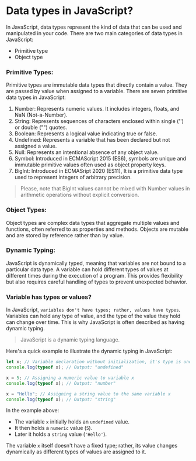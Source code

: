 # Data types in JavaScript?

In JavaScript, data types represent the kind of data that can be used and manipulated in your code. There are two main categories of data types in JavaScript:

- Primitive type
- Object type

### Primitive Types:

Primitive types are immutable data types that directly contain a value. They are passed by value when assigned to a variable. There are seven primitive data types in JavaScript:

1. Number: Represents numeric values. It includes integers, floats, and NaN (Not-a-Number).
2. String: Represents sequences of characters enclosed within single ('') or double ("") quotes.
3. Boolean: Represents a logical value indicating true or false.
4. Undefined: Represents a variable that has been declared but not assigned a value.
5. Null: Represents an intentional absence of any object value.
6. Symbol: Introduced in ECMAScript 2015 (ES6), symbols are unique and immutable primitive values often used as object property keys.
7. BigInt: Introduced in ECMASript 2020 (ES11), It is a primitive data type used to represent integers of arbitrary precision.

> Please, note that BigInt values cannot be mixed with Number values in arithmetic operations without explicit conversion.

### Object Types:

Object types are complex data types that aggregate multiple values and functions, often referred to as properties and methods. Objects are mutable and are stored by reference rather than by value.

### Dynamic Typing:

JavaScript is dynamically typed, meaning that variables are not bound to a particular data type. A variable can hold different types of values at different times during the execution of a program. This provides flexibility but also requires careful handling of types to prevent unexpected behavior.

### Variable has types or values?

In JavaScript, `variables don't have types; rather, values have types`. Variables can hold any type of value, and the type of the value they hold can change over time. This is why JavaScript is often described as having dynamic typing.

> JavaScript is a dynamic typing language.

Here's a quick example to illustrate the dynamic typing in JavaScript:

```javascript
let x; // Variable declaration without initialization, it's type is undefined
console.log(typeof x); // Output: "undefined"

x = 5; // Assigning a numeric value to variable x
console.log(typeof x); // Output: "number"

x = "Hello"; // Assigning a string value to the same variable x
console.log(typeof x); // Output: "string"
```

In the example above:

- The variable `x` initially holds an `undefined` value.
- It then holds a `numeric` value (`5`).
- Later it holds a `string` value (`'Hello'`).

The variable `x` itself doesn't have a fixed type; rather, its value changes dynamically as different types of values are assigned to it.
